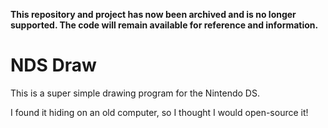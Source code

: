**This repository and project has now been archived and is no longer supported. The code will remain available for reference and information.**

# NDS Draw

This is a super simple drawing program for the Nintendo DS.

I found it hiding on an old computer, so I thought I would open-source it!

